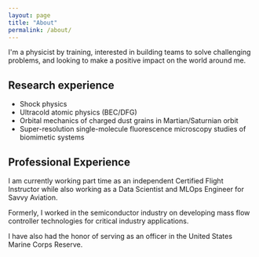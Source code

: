 ```yaml
---
layout: page
title: "About"
permalink: /about/
---
```


I'm a physicist by training, interested in building teams to solve challenging problems, and looking to make a positive impact on the world around me.

## Research experience

* Shock physics
* Ultracold atomic physics (BEC/DFG)
* Orbital mechanics of charged dust grains in Martian/Saturnian orbit
* Super-resolution single-molecule fluorescence microscopy studies of biomimetic systems

## Professional Experience

I am currently working part time as an independent Certified Flight Instructor while also working as a Data Scientist and MLOps Engineer for Savvy Aviation.

Formerly, I worked in the semiconductor industry on developing mass flow controller technologies for critical industry applications.

I have also had the honor of serving as an officer in the United States Marine Corps Reserve.

